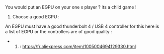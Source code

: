 You would put an EGPU on your one x player ? Its a chlid game ! 

1. Choose a good EGPU : 

An EGPU must have a good thunderbolt 4 / USB 4 controller 
for this here is a list of EGPU or the controllers are of good quality :

- 1. : https://fr.aliexpress.com/item/1005004694129330.html
